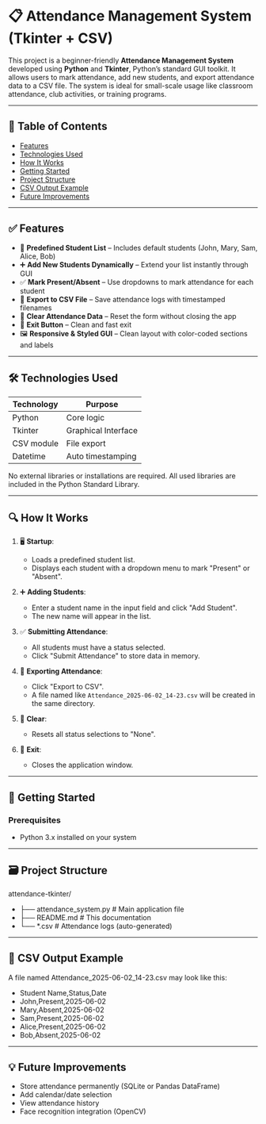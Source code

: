 # 📋 Attendance Management System (Tkinter + CSV)

This project is a beginner-friendly **Attendance Management System** developed using **Python** and **Tkinter**, Python’s standard GUI toolkit. It allows users to mark attendance, add new students, and export attendance data to a CSV file. The system is ideal for small-scale usage like classroom attendance, club activities, or training programs.

---

## 🧾 Table of Contents

- [Features](#features)
- [Technologies Used](#technologies-used)
- [How It Works](#how-it-works)
- [Getting Started](#getting-started)
- [Project Structure](#project-structure)
- [CSV Output Example](#csv-output-example)
- [Future Improvements](#future-improvements)


---

## ✅ Features

- 👤 **Predefined Student List** – Includes default students (John, Mary, Sam, Alice, Bob)
- ➕ **Add New Students Dynamically** – Extend your list instantly through GUI
- ✅ **Mark Present/Absent** – Use dropdowns to mark attendance for each student
- 💾 **Export to CSV File** – Save attendance logs with timestamped filenames
- 🔁 **Clear Attendance Data** – Reset the form without closing the app
- 🚪 **Exit Button** – Clean and fast exit
- 🖼️ **Responsive & Styled GUI** – Clean layout with color-coded sections and labels

---

## 🛠️ Technologies Used

| Technology | Purpose             |
|------------|---------------------|
| Python     | Core logic          |
| Tkinter    | Graphical Interface |
| CSV module | File export         |
| Datetime   | Auto timestamping   |

No external libraries or installations are required. All used libraries are included in the Python Standard Library.

---

## 🔍 How It Works

1. 🖥 **Startup**:
   - Loads a predefined student list.
   - Displays each student with a dropdown menu to mark "Present" or "Absent".

2. ➕ **Adding Students**:
   - Enter a student name in the input field and click "Add Student".
   - The new name will appear in the list.

3. ✅ **Submitting Attendance**:
   - All students must have a status selected.
   - Click "Submit Attendance" to store data in memory.

4. 💾 **Exporting Attendance**:
   - Click "Export to CSV".
   - A file named like `Attendance_2025-06-02_14-23.csv` will be created in the same directory.

5. 🔄 **Clear**:
   - Resets all status selections to "None".

6. 🚪 **Exit**:
   - Closes the application window.

---

## 🚀 Getting Started

### Prerequisites

- Python 3.x installed on your system

---

## 🗃 Project Structure

attendance-tkinter/
- ├── attendance_system.py     # Main application file
- ├── README.md                # This documentation
- └── *.csv                    # Attendance logs (auto-generated)

---

## 📁 CSV Output Example

A file named Attendance_2025-06-02_14-23.csv may look like this:

- Student Name,Status,Date
- John,Present,2025-06-02
- Mary,Absent,2025-06-02
- Sam,Present,2025-06-02
- Alice,Present,2025-06-02
- Bob,Absent,2025-06-02

--- 

## 💡 Future Improvements

- Store attendance permanently (SQLite or Pandas DataFrame)
- Add calendar/date selection
- View attendance history
- Face recognition integration (OpenCV)


